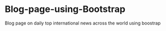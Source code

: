 # Blog-page-using-Bootstrap
Blog page on daily top international news across the world using boostrap 
